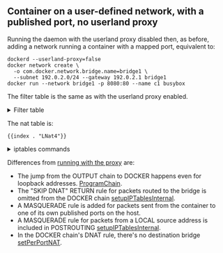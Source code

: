 ## Container on a user-defined network, with a published port, no userland proxy

Running the daemon with the userland proxy disabled then, as before, adding a network running a container with a mapped port, equivalent to:

    dockerd --userland-proxy=false
	docker network create \
	  -o com.docker.network.bridge.name=bridge1 \
	  --subnet 192.0.2.0/24 --gateway 192.0.2.1 bridge1
	docker run --network bridge1 -p 8080:80 --name c1 busybox

The filter table is the same as with the userland proxy enabled.

<details>
<summary>Filter table</summary>

    {{index . "LFilter4"}}

    {{index . "SFilter4"}}

</details>

The nat table is:

    {{index . "LNat4"}}
    
<details>
<summary>iptables commands</summary>

    {{index . "SNat4"}}

</details>

Differences from [running with the proxy][0] are:

  - The jump from the OUTPUT chain to DOCKER happens even for loopback addresses.
    [ProgramChain][1].
  - The "SKIP DNAT" RETURN rule for packets routed to the bridge is omitted from
    the DOCKER chain [setupIPTablesInternal][2].
  - A MASQUERADE rule is added for packets sent from the container to one of its
    own published ports on the host.
  - A MASQUERADE rule for packets from a LOCAL source address is included in
    POSTROUTING [setupIPTablesInternal][3].
  - In the DOCKER chain's DNAT rule, there's no destination bridge [setPerPortNAT][4].

[0]: usernet-portmap.md
[1]: https://github.com/moby/moby/blob/333cfa640239153477bf635a8131734d0e9d099d/libnetwork/drivers/bridge/setup_ip_tables_linux.go#L302
[2]: https://github.com/moby/moby/blob/333cfa640239153477bf635a8131734d0e9d099d/libnetwork/drivers/bridge/setup_ip_tables_linux.go#L293
[3]: https://github.com/moby/moby/blob/333cfa640239153477bf635a8131734d0e9d099d/libnetwork/drivers/bridge/setup_ip_tables_linux.go#L302
[4]: https://github.com/moby/moby/blob/675c2ac2db93e38bb9c5a6615d4155a969535fd9/libnetwork/drivers/bridge/port_mapping_linux.go#L772

